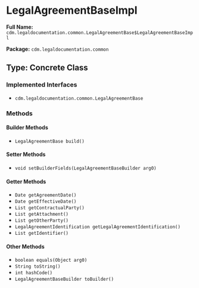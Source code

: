 # LegalAgreementBaseImpl

**Full Name:** `cdm.legaldocumentation.common.LegalAgreementBase$LegalAgreementBaseImpl`

**Package:** `cdm.legaldocumentation.common`

## Type: Concrete Class

### Implemented Interfaces

- `cdm.legaldocumentation.common.LegalAgreementBase`

### Methods

#### Builder Methods

- `LegalAgreementBase build()`

#### Setter Methods

- `void setBuilderFields(LegalAgreementBaseBuilder arg0)`

#### Getter Methods

- `Date getAgreementDate()`
- `Date getEffectiveDate()`
- `List getContractualParty()`
- `List getAttachment()`
- `List getOtherParty()`
- `LegalAgreementIdentification getLegalAgreementIdentification()`
- `List getIdentifier()`

#### Other Methods

- `boolean equals(Object arg0)`
- `String toString()`
- `int hashCode()`
- `LegalAgreementBaseBuilder toBuilder()`

